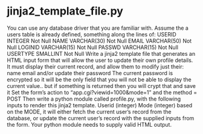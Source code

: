 # jinja2_template_file.py
You can use any database driver that you are familiar with. Assume the a users table is already defined, something along the lines of: USERID INTEGER Not Null NAME VARCHAR(30) Not Null EMAIL VARCHAR(50) Not Null LOGINID VARCHAR(15) Not Null PASSWD VARCHAR(15) Not Null USERTYPE SMALLINT Not Null Write a jinja2 template file that generates an HTML input form that will allow the user to  update their own profile details. It must display their current record, and allow them to modify just their: name email and/or update their password The current password is encrypted so it will be the only field that you will not be able to display  the current value.. but if something is returned then you will crypt that and save it Set the form’s action to “app.cgi?viewid=1000&amp;mode=1” and the method = POST Then write a python module called profile.py, with the following inputs to render this jinja2  template. Userid (integer) Mode (integer) based on the MODE, it will either fetch the current user’s record from the database, or update  the current user’s record with the supplied inputs from the form. Your python module needs to supply valid HTML output.
